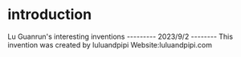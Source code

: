 # introduction
Lu Guanrun's interesting inventions
---------    2023/9/2    --------
This invention was created by luluandpipi
Website:luluandpipi.com
